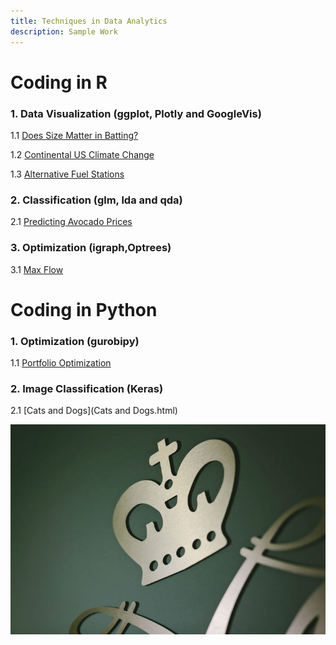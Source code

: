 ```yaml
---
title: Techniques in Data Analytics
description: Sample Work
---
```


# Coding in R

### 1. Data Visualization (ggplot, Plotly and GoogleVis)

1.1 [Does Size Matter in Batting?](Does_Size_Matter_in_Batting1.html)

1.2 [Continental US Climate Change](Climate.html)

1.3 [Alternative Fuel Stations](Stations1.html)

### 2. Classification (glm, lda and qda)

2.1 [Predicting Avocado Prices](Avocado.html)

### 3. Optimization (igraph,Optrees)

3.1 [Max Flow](Max_Flow.html)

# Coding in Python

### 1. Optimization (gurobipy)

1.1 [Portfolio Optimization](Portfolio.html)

### 2. Image Classification (Keras)

2.1 [Cats and Dogs](Cats and Dogs.html)

![MyPicture](cypher-partial-hp-thumb.jpg)
